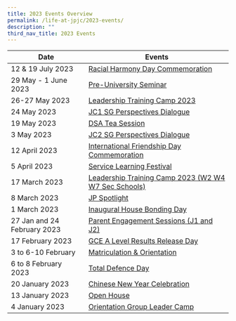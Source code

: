 ```yaml
---
title: 2023 Events Overview
permalink: /life-at-jpjc/2023-events/
description: ""
third_nav_title: 2023 Events
---
```

| Date | Events | 
| -------- | -------- |
12 & 19 July 2023|[Racial Harmony Day Commemoration](/life-at-jpjc/2023-events/rhd/)
29 May - 1 June 2023|[Pre-University Seminar](/life-at-jpjc/2023-events/preusem/)
26-27 May 2023|[Leadership Training Camp 2023](/life-at-jpjc/2023-events/ltc2023/)
24 May 2023|[JC1 SG Perspectives Dialogue](/life-at-jpjc/2023-events/jc1sgperspective)
19 May 2023|[DSA Tea Session](/life-at-jpjc/2023-events/dsateasession/)
3 May 2023|[JC2 SG Perspectives Dialogue](/life-at-jpjc/2023-events/j2sgp2023/)
12 April 2023|[International Friendship Day Commemoration](/life-at-jpjc/2023-events/ifd)
5 April 2023|[Service Learning Festival](/life-at-jpjc/2023-events/slf/)
17 March 2023|[Leadership Training Camp 2023 (W2 W4 W7 Sec Schools)](/life-at-jpjc/2023-events/ltc)
8 March 2023|[JP Spotlight](/life-at-jpjc/2023-events/jpspot)
1 March 2023|[Inaugural House Bonding Day](/life-at-jpjc/2023-events/hbd)
|27 Jan and 24 February 2023|[Parent Engagement Sessions (J1 and J2)](/life-at-jpjc/2023-events/parentes/)
|17 February 2023|[GCE A Level Results Release Day](/life-at-jpjc/2023-events/gcealevelresultsreleaseday/)
|3 to 6-10 February|[Matriculation & Orientation](/life-at-jpjc/2023-events/mo/)
|6 to 8 February 2023|[Total Defence Day](/life-at-jpjc/2023-events/tdd/)
|20 January 2023|[Chinese New Year Celebration](/life-at-jpjc/2023-events/cnycelebration/)
|13 January 2023|[Open House](/life-at-jpjc/2023-events/openhouse/)
|4 January 2023|[Orientation Group Leader Camp](/life-at-jpjc/2023-events/oglc/)|